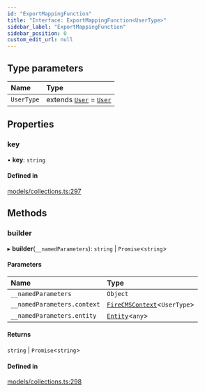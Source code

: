```yaml
---
id: "ExportMappingFunction"
title: "Interface: ExportMappingFunction<UserType>"
sidebar_label: "ExportMappingFunction"
sidebar_position: 0
custom_edit_url: null
---
```


## Type parameters

| Name | Type |
| :------ | :------ |
| `UserType` | extends [`User`](../types/User) = [`User`](../types/User) |

## Properties

### key

• **key**: `string`

#### Defined in

[models/collections.ts:297](https://github.com/Camberi/firecms/blob/2d60fba/src/models/collections.ts#L297)

## Methods

### builder

▸ **builder**(`__namedParameters`): `string` \| `Promise`<`string`\>

#### Parameters

| Name | Type |
| :------ | :------ |
| `__namedParameters` | `Object` |
| `__namedParameters.context` | [`FireCMSContext`](FireCMSContext)<`UserType`\> |
| `__namedParameters.entity` | [`Entity`](Entity)<`any`\> |

#### Returns

`string` \| `Promise`<`string`\>

#### Defined in

[models/collections.ts:298](https://github.com/Camberi/firecms/blob/2d60fba/src/models/collections.ts#L298)
